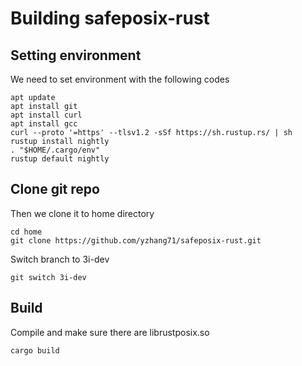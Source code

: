 # Building safeposix-rust

## Setting environment

We need to set environment with the following codes

```
apt update
apt install git
apt install curl
apt install gcc
curl --proto '=https' --tlsv1.2 -sSf https://sh.rustup.rs/ | sh
rustup install nightly
. "$HOME/.cargo/env"
rustup default nightly
```

## Clone git repo

Then we clone it to home directory
```
cd home
git clone https://github.com/yzhang71/safeposix-rust.git
```

Switch branch to 3i-dev

```
git switch 3i-dev
```

## Build

Compile and make sure there are librustposix.so

```
cargo build
```
